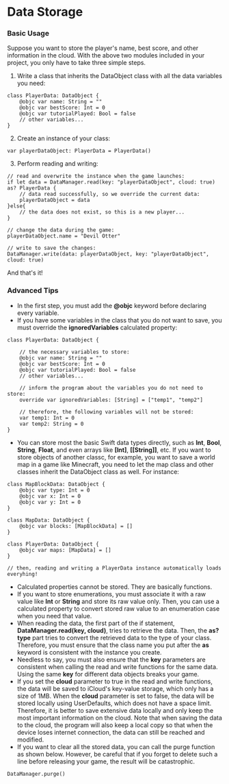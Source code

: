 # Data Storage
### Basic Usage
Suppose you want to store the player's name, best score, and other information in the cloud. With the above two modules included in your project, you only have to take three simple steps.
1. Write a class that inherits the DataObject class with all the data variables you need:
```
class PlayerData: DataObject {   
    @objc var name: String = ""
    @objc var bestScore: Int = 0
    @objc var tutorialPlayed: Bool = false
    // other variables...
}
```
2. Create an instance of your class:
```
var playerDataObject: PlayerData = PlayerData()
```
3. Perform reading and writing:
```
// read and overwrite the instance when the game launches:
if let data = DataManager.read(key: "playerDataObject", cloud: true) as? PlayerData {
    // data read successfully, so we override the current data:
    playerDataObject = data
}else{
    // the data does not exist, so this is a new player...
}

// change the data during the game:
playerDataObject.name = "Devil Otter"

// write to save the changes:
DataManager.write(data: playerDataObject, key: "playerDataObject", cloud: true)
```
And that's it!
### Advanced Tips
- In the first step, you must add the **@objc** keyword before declaring every variable.
- If you have some variables in the class that you do not want to save, you must override the **ignoredVariables** calculated property:
```
class PlayerData: DataObject {

    // the necessary variables to store:
    @objc var name: String = ""
    @objc var bestScore: Int = 0
    @objc var tutorialPlayed: Bool = false
    // other variables...

    // inform the program about the variables you do not need to store:
    override var ignoredVariables: [String] = ["temp1", "temp2"]

    // therefore, the following variables will not be stored:
    var temp1: Int = 0
    var temp2: String = 0
}
```
- You can store most the basic Swift data types directly, such as **Int**, **Bool**, **String**, **Float**, and even arrays like **[Int]**, **[[String]]**, etc. If you want to store objects of another classc, for example, you want to save a world map in a game like Minecraft, you need to let the map class and other classes inherit the DataObject class as well. For instance:
```
class MapBlockData: DataObject {
    @objc var type: Int = 0
    @objc var x: Int = 0
    @objc var y: Int = 0
}

class MapData: DataObject {
    @objc var blocks: [MapBlockData] = []
}

class PlayerData: DataObject {
    @objc var maps: [MapData] = []
}

// then, reading and writing a PlayerData instance automatically loads everyhing!
```
- Calculated properties cannot be stored. They are basically functions.
- If you want to store enumerations, you must associate it with a raw value like **Int** or **String** and store its raw value only. Then, you can use a calculated property to convert stored raw value to an enumeration case when you need that value.
- When reading the data, the first part of the if statement, **DataManager.read(key, cloud)**, tries to retrieve the data. Then, the **as? type** part tries to convert the retrieved data to the type of your class. Therefore, you must ensure that the class name you put after the **as** keyword is consistent with the instance you create.
- Needless to say, you must also ensure that the **key** parameters are consistent when calling the read and write functions for the same data. Using the same **key** for different data objects breaks your game.
- If you set the **cloud** parameter to true in the read and write functions, the data will be saved to iCloud's key-value storage, which only has a size of 1MB. When the **cloud** parameter is set to false, the data will be stored locally using UserDefaults, which does not have a space limit. Therefore, it is better to save extensive data locally and only keep the most important information on the cloud. Note that when saving the data to the cloud, the program will also keep a local copy so that when the device loses internet connection, the data can still be reached and modified.
- If you want to clear all the stored data, you can call the purge function as shown below. However, be careful that if you forget to delete such a line before releasing your game, the result will be catastrophic.
```
DataManager.purge()
```
